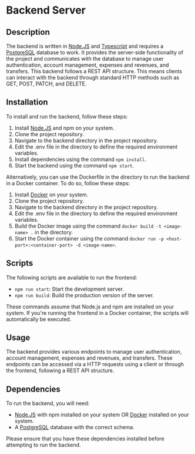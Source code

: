 # Backend Server

## Description

The backend is written in [Node.JS](https://nodejs.org/en/download/) and [Typescript](https://www.typescriptlang.org/) and requires a [PostgreSQL](https://www.postgresql.org/download/) database to work. It provides the server-side functionality of the project and communicates with the database to manage user authentication, account management, expenses and revenues, and transfers. This backend follows a REST API structure. This means clients can interact with the backend through standard HTTP methods such as GET, POST, PATCH, and DELETE.

## Installation

To install and run the backend, follow these steps:

1. Install [Node.JS](https://nodejs.org/en/download/) and npm on your system.
2. Clone the project repository.
3. Navigate to the backend directory in the project repository.
4. Edit the .env file in the directory to define the required environment variables.
5. Install dependencies using the command `npm install`.
6. Start the backend using the command `npm start`.

Alternatively, you can use the Dockerfile in the directory to run the backend in a Docker container. To do so, follow these steps:

1. Install [Docker](https://www.docker.com/products/docker-desktop/) on your system.
2. Clone the project repository.
3. Navigate to the backend directory in the project repository.
4. Edit the .env file in the directory to define the required environment variables.
5. Build the Docker image using the command `docker build -t <image-name> .` in the directory.
6. Start the Docker container using the command `docker run -p <host-port>:<container-port> -d <image-name>`.

## Scripts

The following scripts are available to run the frontend:

- `npm run start`: Start the development server.
- `npm run build`: Build the production version of the server.

These commands assume that Node.js and npm are installed on your system. If you're running the frontend in a Docker container, the scripts will automatically be executed.

## Usage

The backend provides various endpoints to manage user authentication, account management, expenses and revenues, and transfers. These endpoints can be accessed via a HTTP requests using a client or through the frontend, following a REST API structure.

## Dependencies

To run the backend, you will need:

- [Node.JS](https://nodejs.org/en/download/) with npm installed on your system OR [Docker](https://www.docker.com/products/docker-desktop/) installed on your system.
- A [PostgreSQL](https://www.postgresql.org/download/) database with the correct schema.

Please ensure that you have these dependencies installed before attempting to run the backend.
